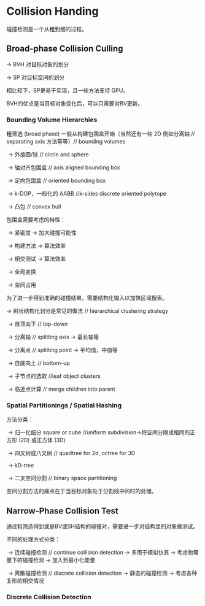 # Collision Handing

碰撞检测是一个从粗到细的过程。

## Broad-phase Collision Culling

-> BVH 对目标对象的划分

-> SP 对目标空间的划分

相比较下，SP更易于实现，且一些方法支持 GPU。

BVH的优点是当目标对象变化后，可以只需要对BV更新。

### Bounding Volume Hierarchies

粗筛选 (broad phase) 一般从构建包围盒开始（当然还有一些 2D 例如分离轴 // separating axis 方法等等）// bounding volumes

​	-> 外接圆/球 // circle and sphere

​	-> 轴对齐包围盒 // axis aligned bounding box

​	-> 定向包围盒 // oriented bounding box 

​	-> k-DOP，一般化的 AABB //k-sides discrete oriented polytope 

​	-> 凸包 // convex hull 

包围盒需要考虑的特性：

​	-> 紧密度 -> 加大碰撞可能性

​	-> 构建方法 -> 算法效率

​	-> 相交测试 -> 算法效率

​	-> 全局变换

​	-> 空间占用

为了进一步得到准确的碰撞结果，需要结构化输入以加快区域搜索。

-> 树状结构化划分是常见的做法  // hierarchical clustering strategy

​	-> 自顶向下 // top-down

​		-> 分离轴 // splitting axis -> 最长轴等

​		-> 分离点 // splitting point -> 平均值，中值等

​	-> 自底向上 // bottom-up 

​		-> 子节点的选取 //leaf object clusters

​		-> 临近点计算 // merge children into parent

### Spatial Partitionings / Spatial Hashing 

方法分类：

​	-> 归一化细分 square or cube //uniform subdivision->将空间分隔成相同的正方形 (2D) 或正方体 (3D)

​	-> 四叉树或八叉树 // quadtree for 2d, octree for 3D 

​	-> kD-tree 

​	-> 二叉空间分割 // binary space partitioning

空间分割方法的痛点在于当目标对象处于分割线中间时的处理。

## Narrow-Phase Collision Test

通过粗筛选得到或是BV或SH结构的碰撞对，需要进一步对结构里的对象做测试。

不同的处理方式分类：

​	-> 连续碰撞检测 // continue collision detection -> 多用于模拟仿真 -> 考虑物理量下的碰撞检测 -> 加入到最小化能量

​	-> 离散碰撞检测 // discrete collision detection -> 静态的碰撞检测 -> 考虑各种复形的相交情况

### Discrete Collision Detection

